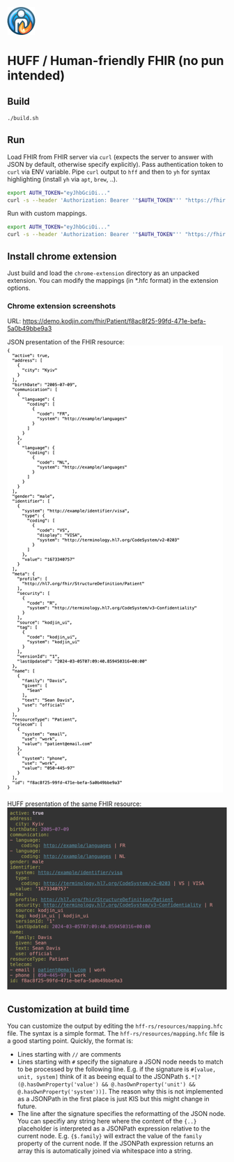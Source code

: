 ![HUFF](./chrome-extension/icons/64.png)

# HUFF / Human-friendly FHIR (no pun intended)

## Build
```bash
./build.sh
```

## Run

Load FHIR from FHIR server via `curl` (expects the server to answer with JSON by default, otherwise specify explicitly). Pass authentication token to `curl` via ENV variable. Pipe `curl` output to `hff` and then to `yh` for syntax highlighting (install `yh` via `apt`, `brew`, ..).
```bash
export AUTH_TOKEN="eyJhbGciOi..."
curl -s --header 'Authorization: Bearer '"$AUTH_TOKEN"'' "https://fhir.com/Practitioner/1234" | hff | yh
```

Run with custom mappings.
```bash
export AUTH_TOKEN="eyJhbGciOi..."
curl -s --header 'Authorization: Bearer '"$AUTH_TOKEN"'' "https://fhir.com/Practitioner/1234" | hff -m "./my/custom/mappings.hfc" | yh
```

## Install chrome extension
Just build and load the `chrome-extension` directory as an unpacked extension. You can modify the mappings (in *.hfc format) in the extension options.

### Chrome extension screenshots

URL: https://demo.kodjin.com/fhir/Patient/f8ac8f25-99fd-471e-befa-5a0b49bbe9a3

JSON presentation of the FHIR resource:
![JSON](./screenshots/kodjin-patient-json.png)

HUFF presentation of the same FHIR resource:
![HUFF](./screenshots/kodjin-patient-huff.png)

## Customization at build time
You can customize the output by editing the `hff-rs/resources/mapping.hfc` file. The syntax is a simple format. The `hff-rs/resources/mapping.hfc` file is a good starting point. Quickly, the format is:
- Lines starting with `//` are comments
- Lines starting with `#` specify the signature a JSON node needs to match to be processed by the following line. E.g. if the signature is `#[value, unit, system]` think of it as beeing equal to the JSONPath `$.*[?(@.hasOwnProperty('value') && @.hasOwnProperty('unit') && @.hasOwnProperty('system'))]`. The reason why this is not implemented as a JSONPath in the first place is just KIS but this might change in future.
- The line after the signature specifies the reformatting of the JSON node. You can specifiy any string here where the content of the `{..}` placeholder is interpreted as a JSONPath expression relative to the current node. E.g. `{$.family}` will extract the value of the `family` property of the current node. If the JSONPath expression returns an array this is automatically joined via whitespace into a string. 
